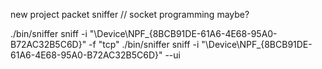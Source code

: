new project packet sniffer // socket programming maybe?

./bin/sniffer sniff -i "\Device\NPF_{8BCB91DE-61A6-4E68-95A0-B72AC32B5C6D}" -f "tcp"
./bin/sniffer sniff -i "\Device\NPF_{8BCB91DE-61A6-4E68-95A0-B72AC32B5C6D}" --ui
